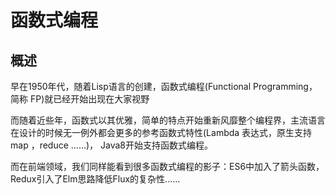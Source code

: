 # 函数式编程
## 概述
早在1950年代，随着Lisp语言的创建，函数式编程(Functional Programming，简称 FP)就已经开始出现在大家视野

而随着近些年，函数式以其优雅，简单的特点开始重新风靡整个编程界，主流语言在设计的时候无一例外都会更多的参考函数式特性(Lambda 表达式，原生支持 map ，reduce ……)，
Java8开始支持函数式编程。

而在前端领域，我们同样能看到很多函数式编程的影子：ES6中加入了箭头函数，Redux引入了Elm思路降低Flux的复杂性......


